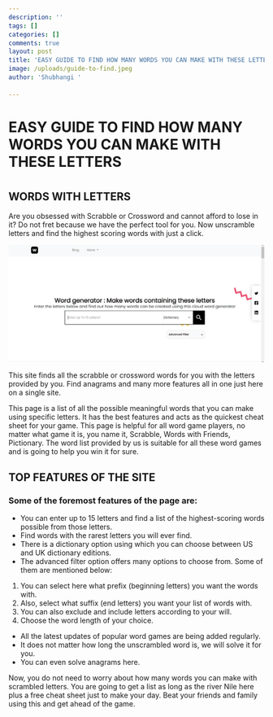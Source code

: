 ```yaml
---
description: ''
tags: []
categories: []
comments: true
layout: post
title: 'EASY GUIDE TO FIND HOW MANY WORDS YOU CAN MAKE WITH THESE LETTERS '
image: /uploads/guide-to-find.jpeg
author: 'Shubhangi '

---
```

# **EASY GUIDE TO FIND HOW MANY WORDS YOU CAN MAKE WITH THESE LETTERS**

# 

## **WORDS WITH LETTERS**

Are you obsessed with Scrabble or Crossword and cannot afford to lose in it? Do not fret because we have the perfect tool for you. Now unscramble letters and find the highest scoring words with just a click.

![](/uploads/ss2.png)

This site finds all the scrabble or crossword words for you with the letters provided by you. Find anagrams and many more features all in one just here on a single site.

This page is a list of all the possible meaningful words that you can make using specific letters. It has the best features and acts as the quickest cheat sheet for your game. This page is helpful for all word game players, no matter what game it is, you name it, Scrabble, Words with Friends, Pictionary. The word list provided by us is suitable for all these word games and is going to help you win it for sure.

## **TOP FEATURES OF THE SITE**

### Some of the foremost features of the page are:

* You can enter up to 15 letters and find a list of the highest-scoring words possible from those letters.
* Find words with the rarest letters you will ever find.
* There is a dictionary option using which you can choose between US and UK dictionary editions.
* The advanced filter option offers many options to choose from. Some of them are mentioned below:

1. You can select here what prefix (beginning letters) you want the words with.
2. Also, select what suffix (end letters) you want your list of words with.
3. You can also exclude and include letters according to your will.
4. Choose the word length of your choice.

* All the latest updates of popular word games are being added regularly.
* It does not matter how long the unscrambled word is, we will solve it for you.
* You can even solve anagrams here.

Now, you do not need to worry about how many words you can make with scrambled letters. You are going to get a list as long as the river Nile here plus a free cheat sheet just to make your day. Beat your friends and family using this and get ahead of the game.
